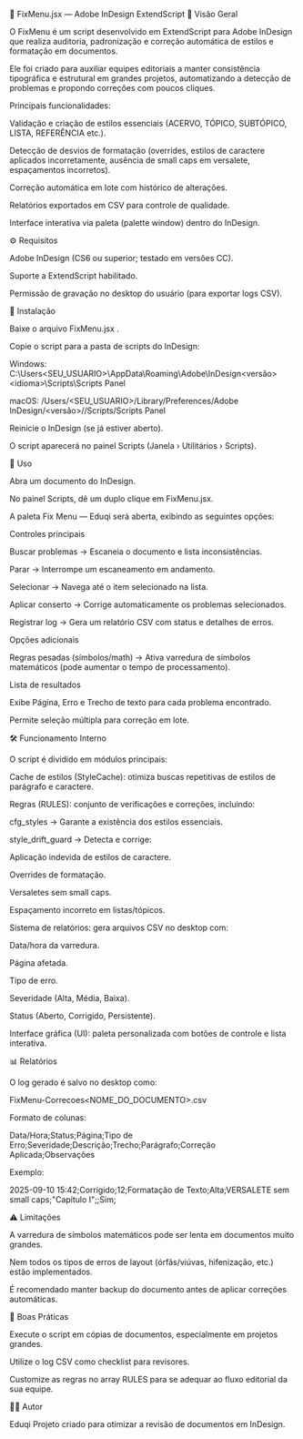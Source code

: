 📘 FixMenu.jsx — Adobe InDesign ExtendScript
📖 Visão Geral

O FixMenu é um script desenvolvido em ExtendScript para Adobe InDesign que realiza auditoria, padronização e correção automática de estilos e formatação em documentos.

Ele foi criado para auxiliar equipes editoriais a manter consistência tipográfica e estrutural em grandes projetos, automatizando a detecção de problemas e propondo correções com poucos cliques.

Principais funcionalidades:

Validação e criação de estilos essenciais (ACERVO, TÓPICO, SUBTÓPICO, LISTA, REFERÊNCIA etc.).

Detecção de desvios de formatação (overrides, estilos de caractere aplicados incorretamente, ausência de small caps em versalete, espaçamentos incorretos).

Correção automática em lote com histórico de alterações.

Relatórios exportados em CSV para controle de qualidade.

Interface interativa via paleta (palette window) dentro do InDesign.

⚙️ Requisitos

Adobe InDesign (CS6 ou superior; testado em versões CC).

Suporte a ExtendScript habilitado.

Permissão de gravação no desktop do usuário (para exportar logs CSV).

📂 Instalação

Baixe o arquivo FixMenu.jsx
.

Copie o script para a pasta de scripts do InDesign:

Windows:
C:\Users\<SEU_USUARIO>\AppData\Roaming\Adobe\InDesign\<versão>\<idioma>\Scripts\Scripts Panel

macOS:
/Users/<SEU_USUARIO>/Library/Preferences/Adobe InDesign/<versão>/<idioma>/Scripts/Scripts Panel

Reinicie o InDesign (se já estiver aberto).

O script aparecerá no painel Scripts (Janela › Utilitários › Scripts).

🚀 Uso

Abra um documento do InDesign.

No painel Scripts, dê um duplo clique em FixMenu.jsx.

A paleta Fix Menu — Eduqi será aberta, exibindo as seguintes opções:

Controles principais

Buscar problemas → Escaneia o documento e lista inconsistências.

Parar → Interrompe um escaneamento em andamento.

Selecionar → Navega até o item selecionado na lista.

Aplicar conserto → Corrige automaticamente os problemas selecionados.

Registrar log → Gera um relatório CSV com status e detalhes de erros.

Opções adicionais

Regras pesadas (símbolos/math) → Ativa varredura de símbolos matemáticos (pode aumentar o tempo de processamento).

Lista de resultados

Exibe Página, Erro e Trecho de texto para cada problema encontrado.

Permite seleção múltipla para correção em lote.

🛠️ Funcionamento Interno

O script é dividido em módulos principais:

Cache de estilos (StyleCache): otimiza buscas repetitivas de estilos de parágrafo e caractere.

Regras (RULES): conjunto de verificações e correções, incluindo:

cfg_styles → Garante a existência dos estilos essenciais.

style_drift_guard → Detecta e corrige:

Aplicação indevida de estilos de caractere.

Overrides de formatação.

Versaletes sem small caps.

Espaçamento incorreto em listas/tópicos.

Sistema de relatórios: gera arquivos CSV no desktop com:

Data/hora da varredura.

Página afetada.

Tipo de erro.

Severidade (Alta, Média, Baixa).

Status (Aberto, Corrigido, Persistente).

Interface gráfica (UI): paleta personalizada com botões de controle e lista interativa.

📊 Relatórios

O log gerado é salvo no desktop como:

FixMenu-Correcoes<NOME_DO_DOCUMENTO>.csv


Formato de colunas:

Data/Hora;Status;Página;Tipo de Erro;Severidade;Descrição;Trecho;Parágrafo;Correção Aplicada;Observações


Exemplo:

2025-09-10 15:42;Corrigido;12;Formatação de Texto;Alta;VERSALETE sem small caps;"Capítulo I";;Sim;

⚠️ Limitações

A varredura de símbolos matemáticos pode ser lenta em documentos muito grandes.

Nem todos os tipos de erros de layout (órfãs/viúvas, hifenização, etc.) estão implementados.

É recomendado manter backup do documento antes de aplicar correções automáticas.

📌 Boas Práticas

Execute o script em cópias de documentos, especialmente em projetos grandes.

Utilize o log CSV como checklist para revisores.

Customize as regras no array RULES para se adequar ao fluxo editorial da sua equipe.

👨‍💻 Autor

Eduqi
Projeto criado para otimizar a revisão de documentos em InDesign.
